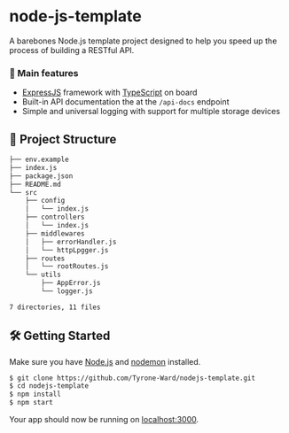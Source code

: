 # node-js-template

A barebones Node.js template project designed to help you speed up the process of building a RESTful API.

### 🚀 Main features

- [ExpressJS](http://expressjs.com) framework with [TypeScript](https://www.typescriptlang.org/) on board
- Built-in API documentation the at the `/api-docs` endpoint
- Simple and universal logging with support for multiple storage devices

## 📁 Project Structure

```sh
├── env.example
├── index.js
├── package.json
├── README.md
└── src
    ├── config
    │   └── index.js
    ├── controllers
    │   └── index.js
    ├── middlewares
    │   ├── errorHandler.js
    │   └── httpLpgger.js
    ├── routes
    │   └── rootRoutes.js
    └── utils
        ├── AppError.js
        └── logger.js

7 directories, 11 files
```

## 🛠️ Getting Started

Make sure you have [Node.js](http://nodejs.org/) and [nodemon](https://www.npmjs.com/package/nodemon) installed.

```sh
$ git clone https://github.com/Tyrone-Ward/nodejs-template.git
$ cd nodejs-template
$ npm install
$ npm start
```

Your app should now be running on [localhost:3000](http://localhost:3000/).
